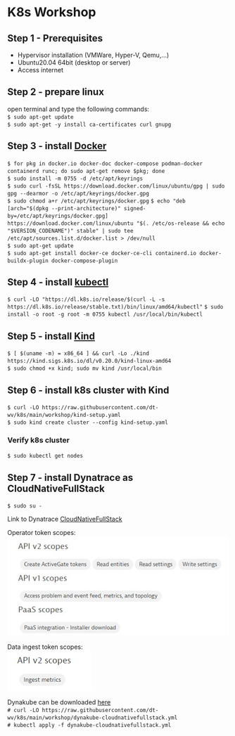 # K8s Workshop

## Step 1 - Prerequisites
- Hypervisor installation (VMWare, Hyper-V, Qemu,...)
- Ubuntu20.04 64bit (desktop or server)
- Access internet

## Step 2 - prepare linux
open terminal and type the following commands:  
`$ sudo apt-get update`  
`$ sudo apt-get -y install ca-certificates curl gnupg`

## Step 3 - install [Docker](https://docs.docker.com/engine/install/ubuntu/)
`$ for pkg in docker.io docker-doc docker-compose podman-docker containerd runc; do sudo apt-get remove $pkg; done`  
`$ sudo install -m 0755 -d /etc/apt/keyrings`  
`$ sudo curl -fsSL https://download.docker.com/linux/ubuntu/gpg | sudo gpg --dearmor -o /etc/apt/keyrings/docker.gpg`  
`$ sudo chmod a+r /etc/apt/keyrings/docker.gpg`
`$ echo
  "deb [arch="$(dpkg --print-architecture)" signed-by=/etc/apt/keyrings/docker.gpg] https://download.docker.com/linux/ubuntu
  "$(. /etc/os-release && echo "$VERSION_CODENAME")" stable" |
  sudo tee /etc/apt/sources.list.d/docker.list > /dev/null`  
`$ sudo apt-get update`  
`$ sudo apt-get install docker-ce docker-ce-cli containerd.io docker-buildx-plugin docker-compose-plugin`

## Step 4 - install [kubectl](https://kubernetes.io/docs/tasks/tools/install-kubectl-linux/)
`$ curl -LO "https://dl.k8s.io/release/$(curl -L -s https://dl.k8s.io/release/stable.txt)/bin/linux/amd64/kubectl"`
`$ sudo install -o root -g root -m 0755 kubectl /usr/local/bin/kubectl`

## Step 5 - install [Kind](https://kind.sigs.k8s.io/docs/user/quick-start/)
`$ [ $(uname -m) = x86_64 ] && curl -Lo ./kind https://kind.sigs.k8s.io/dl/v0.20.0/kind-linux-amd64`  
`$ sudo chmod +x kind; sudo mv kind /usr/local/bin`

## Step 6 - install k8s cluster with Kind
`$ curl -LO https://raw.githubusercontent.com/dt-wv/k8s/main/workshop/kind-setup.yaml`  
`$ sudo kind create cluster --config kind-setup.yaml`  

### Verify k8s cluster
`$ sudo kubectl get nodes`

## Step 7 - install Dynatrace as CloudNativeFullStack
`$ sudo su -`

Link to Dynatrace [CloudNativeFullStack](https://www.dynatrace.com/support/help/setup-and-configuration/setup-on-k8s/installation/cloud-native-fullstack)  

Operator token scopes:
![](img/operator_k8s_token_scopes.jpg)

Data ingest token scopes:  
![](img/dataingest_token_scopes.jpg)

Dynakube can be downloaded [here](https://raw.githubusercontent.com/dt-wv/k8s/main/workshop/dynakube-cloudnativefullstack.yml)  
`# curl -LO https://raw.githubusercontent.com/dt-wv/k8s/main/workshop/dynakube-cloudnativefullstack.yml`  
`# kubectl apply -f dynakube-cloudnativefullstack.yml`



